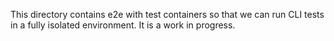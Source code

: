 This directory contains e2e with test containers so that we can run CLI tests in a fully isolated environment. It is a work in progress.